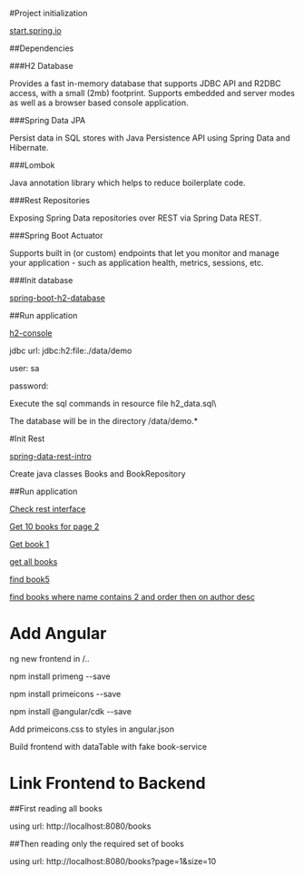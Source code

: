 #Project initialization

[start.spring.io](https://start.spring.io/)

##Dependencies

###H2 Database

Provides a fast in-memory database that supports JDBC API and R2DBC access, with a small (2mb) footprint. Supports embedded and server modes as well as a browser based console application.

###Spring Data JPA

Persist data in SQL stores with Java Persistence API using Spring Data and Hibernate.

###Lombok

Java annotation library which helps to reduce boilerplate code.

###Rest Repositories

Exposing Spring Data repositories over REST via Spring Data REST.

###Spring Boot Actuator

Supports built in (or custom) endpoints that let you monitor and manage your application - such as application health, metrics, sessions, etc.

###Init database

[spring-boot-h2-database](https://www.baeldung.com/spring-boot-h2-database)

##Run application

[h2-console](http://localhost:8080/h2-console)

jdbc url: jdbc:h2:file:./data/demo

user: sa

password: <see application.properties>

Execute the sql commands in resource file h2_data.sql\

The database will be in the directory <install dir>/data/demo.*

#Init Rest

[spring-data-rest-intro](https://www.baeldung.com/spring-data-rest-intro)

Create java classes Books and BookRepository

##Run application

[Check rest interface](http://localhost:8080/)

[Get 10 books for page 2](http://localhost:8080/books?page=1&size=10)

[Get book 1](http://localhost:8080/books/1)

[get all books](http://localhost:8080/books)

[find book5](http://localhost:8080/books/search/findByName?name=Book5)

[find books where name contains 2 and order then on author desc](http://localhost:8080/books/search/findByNameContaining?namePart=2&sort=author,desc&page=0&size=12)

# Add Angular

ng new frontend in <springboot install dir>/..

npm install primeng --save

npm install primeicons --save

npm install @angular/cdk --save

Add primeicons.css to styles in angular.json

Build frontend with dataTable with fake book-service

# Link Frontend to Backend

##First reading all books

using url: http://localhost:8080/books

##Then reading only the required set of books

using url: http://localhost:8080/books?page=1&size=10

